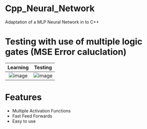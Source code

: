 # Cpp_Neural_Network
Adaptation of a MLP Neural Network in to C++

# Testing with use of multiple logic gates (MSE Error caluclation)
Learning                   |  Testing
:-------------------------:|:-------------------------:
![image](https://user-images.githubusercontent.com/86137286/233796756-5068a402-f3e4-4ac7-ab26-90d2b81654f1.png)  |  ![image](https://user-images.githubusercontent.com/86137286/233796769-a5e96b03-e346-4c34-9096-9ec809a503a5.png)

# Features
- Multiple Activation Functions
- Fast Feed Forwards
- Easy to use

